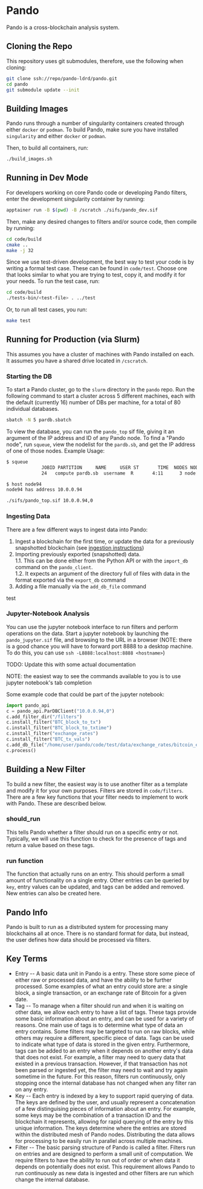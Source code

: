 # Pando

Pando is a cross-blockchain analysis system.

## Cloning the Repo
This repository uses git submodules, therefore, use the following when
cloning:

```bash
git clone ssh://repo/pando-ldrd/pando.git
cd pando
git submodule update --init
```
## Building Images

Pando runs through a number of singularity containers created through either `docker` or `podman`. 
To build Pando, make sure you have installed `singularity` and either `docker` or `podman`.

Then, to build all containers, run:

```bash
./build_images.sh
```

## Running in Dev Mode

For developers working on core Pando code or developing Pando filters, enter the development singularity container by running:

```bash
apptainer run -B $(pwd) -B /scratch ./sifs/pando_dev.sif
```

Then, make any desired changes to filters and/or source code, then compile by running:

```bash
cd code/build
cmake ..
make -j 32
```

Since we use test-driven development, the best way to test your code is by writing a formal test case. These can be found in `code/test`. Choose one that looks similar to what you are trying to test, copy it, and modify it for your needs. To run the test case, run:

```bash
cd code/build
./tests-bin/<test-file> . ../test
```

Or, to run all test cases, you run:

```bash
make test
```

## Running for Production (via Slurm)

This assumes you have a cluster of machines with Pando installed on each.
It assumes you have a shared drive located in `/cscratch`.


### Starting the DB

To start a Pando cluster, go to the `slurm` directory in the `pando` repo.
Run the following command to start a cluster across 5 different machines, each with the default (currently 16) number of DBs per machine, for a total of 80 individual databases.

```bash
sbatch -N 5 pardb.sbatch
```

To view the database, you can run the `pando_top` sif file, giving it an argument of the IP address and ID of any Pando node.
To find a "Pando node", run `squeue`, view the nodelist for the `pardb.sb`, and get the IP address of one of those nodes.
Example Usage:

```bash
$ squeue
             JOBID PARTITION     NAME     USER ST       TIME  NODES NODELIST(REASON)
             24   compute pardb.sb  username  R       4:11      3 node[94-46]

$ host node94
node94 has address 10.0.0.94

./sifs/pando_top.sif 10.0.0.94,0
```


### Ingesting Data

There are a few different ways to ingest data into Pando:

1. Ingest a blockchain for the first time, or update the data for a previously snapshotted blockchain (see [ingestion instructions](ingestion.md))
2. Importing previously exported (snapshotted) data.  
    1.1. This can be done either from the Python API or with the `import_db` command on the `pando_client`.  
    1.2. It expects an argument of the directory full of files with data in the format exported via the `export_db` command
3. Adding a file manually via the `add_db_file` command

test

### Jupyter-Notebook Analysis

You can use the jupyter notebook interface to run filters and perform operations on the data.
Start a jupyter notebook by launching the `pando_jupyter.sif` file, and browsing to the URL in a browser (NOTE: there is a good chance you will have to forward port 8888 to a desktop machine. To do this, you can use `ssh -L8888:localhost:8888 <hostname>`)

TODO: Update this with some actual documentation

NOTE: the easiest way to see the commands available to you is to use jupyter notebook's tab completion

Some example code that could be part of the jupyter notebook:

```python
import pando_api
c = pando_api.ParDBClient("10.0.0.94,0")
c.add_filter_dir("/filters")
c.install_filter("BTC_block_to_tx")
c.install_filter("BTC_block_to_txtime")
c.install_filter("exchange_rates")
c.install_filter("BTC_tx_vals")
c.add_db_file("/home/user/pando/code/test/data/exchange_rates/bitcoin_exchange_rate")
c.process()
```

## Building a New Filter

To build a new filter, the easiest way is to use another filter as a template and modify it for your own purposes. Filters are stored in `code/filters`. There are a few key functions that your filter needs to implement to work with Pando. These are described below.

### should_run

This tells Pando whether a filter should run on a specific entry or not. Typically, we will use this function to check for the presence of tags and return a value based on these tags.

### run function

The function that actually runs on an entry. This should perform a small amount of functionality on a single entry. Other entries can be queried by `key`, entry values can be updated, and tags can be added and removed. New entries can also be created here.

## Pando Info

Pando is built to run as a distributed system for processing many blockchains all at once. There is no standard format for data, but instead, the user defines how data should be processed via filters.

## Key Terms

- Entry -- A basic data unit in Pando is a entry. These store some piece of either raw or processed data, and have the ability to be further processed. Some examples of what an entry could store are: a single block, a single transaction, or an exchange rate of Bitcoin for a given date.
- Tag -- To manage when a filter should run and when it is waiting on other data, we allow each entry to have a list of tags. These tags provide some basic information about an entry, and can be used for a variety of reasons.
One main use of tags is to determine what type of data an entry contains. Some filters may be targeted to run on raw blocks, while others may require a different, specific piece of data. Tags can be used to indicate what type of data is stored in the given entry. Furthermore, tags can be added to an entry when it depends on another entry's data that does not exist. For example, a filter may need to query data that existed in a previous transaction. However, if that transaction has not been parsed or ingested yet, the filter may need to wait and try again sometime in the future. For this reason, filters run continuously, only stopping once the internal database has not changed when any filter ran on any entry.
- Key -- Each entry is indexed by a key to support rapid querying of data. The keys are defined by the user, and usually represent a concatenation of a few distinguising pieces of information about an entry. For example, some keys may be the combination of a transaction ID and the blockchain it represents, allowing for rapid querying of the entry by this unique information. The keys determine where the entries are stored within the distributed mesh of Pando nodes. Distributing the data allows for processing to be easily run in parallel across multiple machines.
- Filter -- The basic parsing structure of Pando is called a filter. Filters run on entries and are designed to perform a small unit of computation. We require filters to have the ability to run out of order or when data it depends on potentially does not exist. This requirement allows Pando to run continuously as new data is ingested and other filters are run which change the internal database.

